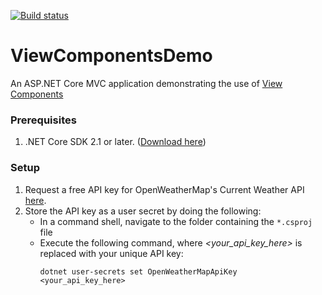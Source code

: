 [![Build status](https://scottaddie.visualstudio.com/ViewComponentsDemo/_apis/build/status/ViewComponentsDemo-ASP.NET%20Core-CI)](https://scottaddie.visualstudio.com/ViewComponentsDemo/_build/latest?definitionId=2)

# ViewComponentsDemo
An ASP.NET Core MVC application demonstrating the use of [View Components](https://docs.microsoft.com/aspnet/core/mvc/views/view-components)

### Prerequisites
1. .NET Core SDK 2.1 or later. ([Download here](https://www.microsoft.com/net/download/all))

### Setup
1. Request a free API key for OpenWeatherMap's Current Weather API [here](https://home.openweathermap.org/users/sign_up).
1. Store the API key as a user secret by doing the following:
    * In a command shell, navigate to the folder containing the `*.csproj` file
    * Execute the following command, where *<your_api_key_here>* is replaced with your unique API key:
      ```
      dotnet user-secrets set OpenWeatherMapApiKey <your_api_key_here>
      ```
